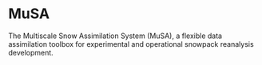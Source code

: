 # MuSA
The Multiscale Snow Assimilation System (MuSA), a flexible data assimilation toolbox for experimental and operational snowpack reanalysis development. 

